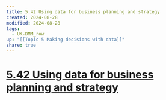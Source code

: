 ```yaml
---
title: 5.42 Using data for business planning and strategy
created: 2024-08-28
modified: 2024-08-28
tags:
  - UK-DMM_row
up: "[[Topic 5 Making decisions with data]]"
share: true
---
```

# [5.42 Using data for business planning and strategy](5.42%20Using%20data%20for%20business%20planning%20and%20strategy.md)
